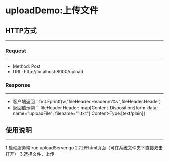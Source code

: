 uploadDemo:上传文件
==================

## HTTP方式
------------------

### Request
------------------

* Method: Post
* URL: http://localhost:8000/upload

### Response
------------------

* 客户端返回：fmt.Fprintf(w,"fileHeader.Header:\n%v",fileHeader.Header)
* 返回值示例：
fileHeader.Header:
map[Content-Disposition:[form-data; name="uploadFile"; filename="1.txt"] Content-Type:[text/plain]]


## 使用说明
-------------------

1.启动服务端:run uploadServer.go
2.打开html页面（可在系统文件夹下直接双击打开）
3.选择文件，上传

